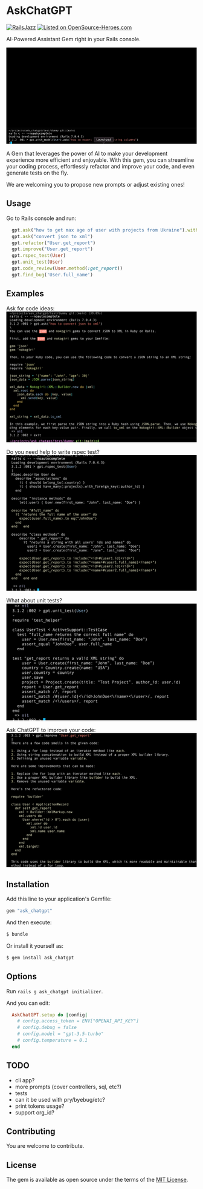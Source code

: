 # AskChatGPT

[![RailsJazz](https://github.com/igorkasyanchuk/rails_time_travel/blob/main/docs/my_other.svg?raw=true)](https://www.railsjazz.com)
[![Listed on OpenSource-Heroes.com](https://opensource-heroes.com/badge-v1.svg)](https://opensource-heroes.com/o/railsjazz)

AI-Powered Assistant Gem right in your Rails console.

![AskChatGPT](docs/gpt.gif)

A Gem that leverages the power of AI to make your development experience more efficient and enjoyable. With this gem, you can streamline your coding process, effortlessly refactor and improve your code, and even generate tests on the fly.

We are welcoming you to propose new prompts or adjust existing ones!

## Usage

Go to Rails console and run:

```ruby
  gpt.ask("how to get max age of user with projects from Ukraine").with_model(User, Project, Country)
  gpt.ask("convert json to xml")
  gpt.refactor("User.get_report")
  gpt.improve("User.get_report")
  gpt.rspec_test(User)
  gpt.unit_test(User)
  gpt.code_review(User.method(:get_report))
  gpt.find_bug('User.full_name')
```

## Examples

Ask for code ideas:
![AskChatGPT](docs/gpt1.png)

Do you need help to write rspec test?
![AskChatGPT](docs/gpt2.png)

What about unit tests?
![AskChatGPT](docs/gpt3.png)

Ask ChatGPT to improve your code:
![AskChatGPT](docs/gpt4.png)

## Installation

Add this line to your application's Gemfile:

```ruby
gem "ask_chatgpt"
```

And then execute:
```bash
$ bundle
```

Or install it yourself as:
```bash
$ gem install ask_chatgpt
```

## Options

Run `rails g ask_chatgpt initializer`.

And you can edit:

```ruby
  AskChatGPT.setup do |config|
    # config.access_token = ENV["OPENAI_API_KEY"]
    # config.debug = false
    # config.model = "gpt-3.5-turbo"
    # config.temperature = 0.1
  end
```

## TODO

- cli app?
- more prompts (cover controllers, sql, etc?)
- tests
- can it be used with pry/byebug/etc?
- print tokens usage?
- support org_id?

## Contributing

You are welcome to contribute.

## License

The gem is available as open source under the terms of the [MIT License](https://opensource.org/licenses/MIT).
